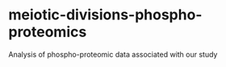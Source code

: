 # meiotic-divisions-phospho-proteomics
Analysis of phospho-proteomic data associated with our study
